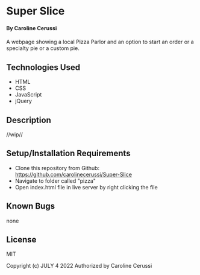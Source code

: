 


# Super Slice

#### By Caroline Cerussi

#### 
A webpage showing a local Pizza Parlor and an option to start an order or a specialty pie or a custom pie. 


## Technologies Used

* HTML
* CSS
* JavaScript
* jQuery

## Description

//wip//


## Setup/Installation Requirements

* Clone this repository from Github: https://github.com/carolinecerussi/Super-Slice 
* Navigate to folder called "pizza"
* Open index.html file in live server by right clicking the file

## Known Bugs

none 

## License

MIT

Copyright (c) JULY 4 2022 Authorized by Caroline Cerussi

